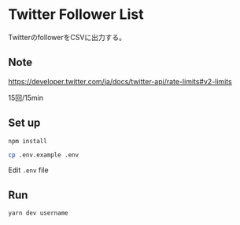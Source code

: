 # Twitter Follower List

TwitterのfollowerをCSVに出力する。

## Note

https://developer.twitter.com/ja/docs/twitter-api/rate-limits#v2-limits

15回/15min

## Set up

```bash
npm install
```


```bash
cp .env.example .env
```

Edit `.env` file

## Run

```bash
yarn dev username
```


